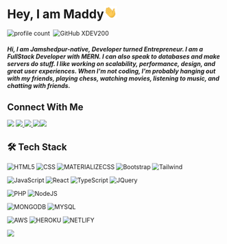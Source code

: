 
<h1>Hey, I am Maddy<img src="https://raw.githubusercontent.com/ABSphreak/ABSphreak/master/gifs/Hi.gif" width="30px"></h1>

![profile count](https://komarev.com/ghpvc/?username=AbhishekSinghDhadwal&color=red)&nbsp;
![GitHub XDEV200](https://img.shields.io/github/followers/xdev200?label=follow&style=social)

<h5>Hi, I am Jamshedpur-native, Developer turned Entrepreneur. I am a FullStack Developer with MERN. I can also speak to databases and make servers do stuff. I like working on scalability, performance, design, and great user experiences. When I'm not coding, I'm probably hanging out with my friends, playing chess, watching movies, listening to music, and chatting with friends.</h5>

## Connect With Me
 <a href="https://www.linkedin.com/in/madhusudan-das-8552ba196/"><img src="https://img.shields.io/badge/LinkedIn-0077B5?style=for-the-badge&logo=linkedin&logoColor=white"></a> <a href="https://twitter.com/xdev_200"><img src="https://img.shields.io/badge/Twitter-1DA1F2?style=for-the-badge&logo=twitter&logoColor=white"> </a>
 <a href="https://xdev.hashnode.dev/"><img src="https://img.shields.io/badge/Hashnode-2962ff?style=for-the-badge&logo=hashnode&logoColor=white"> </a>
<img src='https://img.shields.io/badge/Discord-7289DA?style=for-the-badge&logo=discord&logoColor=white'><img src='https://img.shields.io/badge/MADDY%236870-blue?style=for-the-badge'>
## 🛠 Tech Stack

![HTML5](https://img.shields.io/badge/HTML5-E34F26?style=for-the-badge&logo=html5&logoColor=white) 
![CSS](https://img.shields.io/badge/CSS3-1572B6?style=for-the-badge&logo=css3&logoColor=white) 
![MATERIALIZECSS](https://img.shields.io/badge/MATERIALIZECSS-FF2D20?style=for-the-badge&logo=MATERIAL&logoColor=white)
![Bootstrap](https://img.shields.io/badge/Bootstrap-563D7C?style=for-the-badge&logo=bootstrap&logoColor=white) 
![Tailwind](https://img.shields.io/badge/Tailwind_CSS-38B2AC?style=for-the-badge&logo=tailwind-css&logoColor=white) 

![JavaScript](https://img.shields.io/badge/JavaScript-323330?style=for-the-badge&logo=javascript&logoColor=F7DF1E) 
![React](https://img.shields.io/badge/React-20232A?style=for-the-badge&logo=react&logoColor=61DAFB) 
![TypeScript](https://img.shields.io/badge/TypeScript-007ACC?style=for-the-badge&logo=typescript&logoColor=white)
![JQuery](https://img.shields.io/badge/jQuery-0769AD?style=for-the-badge&logo=jquery&logoColor=white) 


![PHP](https://img.shields.io/badge/PHP-777BB4?style=for-the-badge&logo=php&logoColor=white)
![NodeJS](https://img.shields.io/badge/node.js-73ab63?style=for-the-badge&logo=node.js&logoColor=white) 

![MONGODB](https://img.shields.io/badge/MongoDB-4EA94B?style=for-the-badge&logo=mongodb&logoColor=white)
![MYSQL](https://img.shields.io/badge/MySQL-00000F?style=for-the-badge&logo=mysql&logoColor=white) 

![AWS](https://img.shields.io/badge/Amazon_AWS-232F3E?style=for-the-badge&logo=amazon-aws&logoColor=white) 
![HEROKU](https://img.shields.io/badge/Heroku-430098?style=for-the-badge&logo=heroku&logoColor=white)
![NETLIFY](https://img.shields.io/badge/Netlify-00C7B7?style=for-the-badge&logo=netlify&logoColor=white)






 <p>
<a href="https://github.com/xdev200">
  <img src="https://github-readme-stats.vercel.app/api?username=xdev200&show_icons=true&theme=merko"/>
</a>
  </p>
<!--
<p><a href="https://github.com/xdev200">
  <img src="https://github-readme-stats.vercel.app/api/top-langs/?username=xdev200&layout=compact&hide=hack,dockerfile,rust,scss,shell&langs_count=10&theme=merko"/>
</a></P
-->

